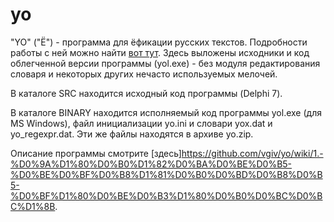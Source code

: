 # yo

"YO" ("Ё") - программа для ёфикации русских текстов. Подробности работы с ней можно найти [вот тут](http://vgiv.narod.ru/yo/yo.html). Здесь выложены исходники и код облегченной версии программы (yol.exe) - без модуля редактирования словаря и некоторых других нечасто используемых мелочей.

В каталоге SRC находится исходный код программы (Delphi 7).

В каталоге BINARY находится исполняемый код программы yol.exe (для MS Windows), файл инициализации yo.ini и словари yox.dat и yo_regexpr.dat. Эти же файлы находятся в архиве yo.zip.

Описание программы смотрите [здесь]https://github.com/vgiv/yo/wiki/1.-%D0%9A%D1%80%D0%B0%D1%82%D0%BA%D0%BE%D0%B5-%D0%BE%D0%BF%D0%B8%D1%81%D0%B0%D0%BD%D0%B8%D0%B5-%D0%BF%D1%80%D0%BE%D0%B3%D1%80%D0%B0%D0%BC%D0%BC%D1%8B.
